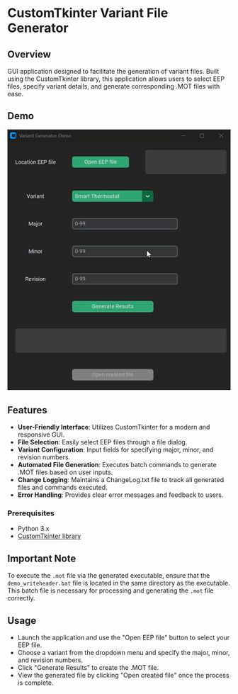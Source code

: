 # CustomTkinter Variant File Generator

## Overview

GUI application designed to facilitate the generation of variant files. Built using the CustomTkinter library, this application allows users to select EEP files, specify variant details, and generate corresponding .MOT files with ease.

## Demo
![Dashboard Demo](assets/demo.gif)

## Features

- **User-Friendly Interface**: Utilizes CustomTkinter for a modern and responsive GUI.
- **File Selection**: Easily select EEP files through a file dialog.
- **Variant Configuration**: Input fields for specifying major, minor, and revision numbers.
- **Automated File Generation**: Executes batch commands to generate .MOT files based on user inputs.
- **Change Logging**: Maintains a ChangeLog.txt file to track all generated files and commands executed.
- **Error Handling**: Provides clear error messages and feedback to users.

### Prerequisites

- Python 3.x
- [CustomTkinter library](https://github.com/TomSchimansky/CustomTkinter)

## Important Note

To execute the `.mot` file via the generated executable, ensure that the `demo_writeheader.bat` file is located in the same directory as the executable. This batch file is necessary for processing and generating the `.mot` file correctly.

## Usage

- Launch the application and use the "Open EEP file" button to select your EEP file.
- Choose a variant from the dropdown menu and specify the major, minor, and revision numbers.
- Click "Generate Results" to create the .MOT file.
- View the generated file by clicking "Open created file" once the process is complete.
